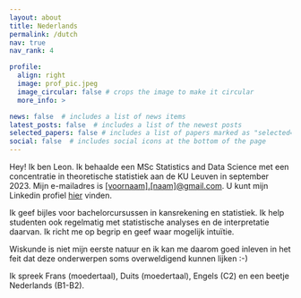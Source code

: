 ```yaml
---
layout: about
title: Nederlands
permalink: /dutch
nav: true
nav_rank: 4

profile:
  align: right
  image: prof_pic.jpeg
  image_circular: false # crops the image to make it circular
  more_info: >

news: false  # includes a list of news items
latest_posts: false  # includes a list of the newest posts
selected_papers: false # includes a list of papers marked as "selected={true}"
social: false  # includes social icons at the bottom of the page
---
```


Hey! Ik ben Leon. Ik behaalde een MSc Statistics and Data Science met een concentratie in theoretische statistiek aan de KU Leuven in september 2023. Mijn e-mailadres is <a href='#'>[voornaam].[naam]@gmail.com</a>. U kunt mijn Linkedin profiel [hier](https://linkedin.com/in/leonrofagha/) vinden.

Ik geef bijles voor bachelorcursussen in kansrekening en statistiek. Ik help studenten ook regelmatig met statistische analyses en de interpretatie daarvan. Ik richt me op begrip en geef waar mogelijk intuïtie. 

Wiskunde is niet mijn eerste natuur en ik kan me daarom goed inleven in het feit dat deze onderwerpen soms overweldigend kunnen lijken :-)

Ik spreek Frans (moedertaal), Duits (moedertaal), Engels (C2) en een beetje Nederlands (B1-B2).